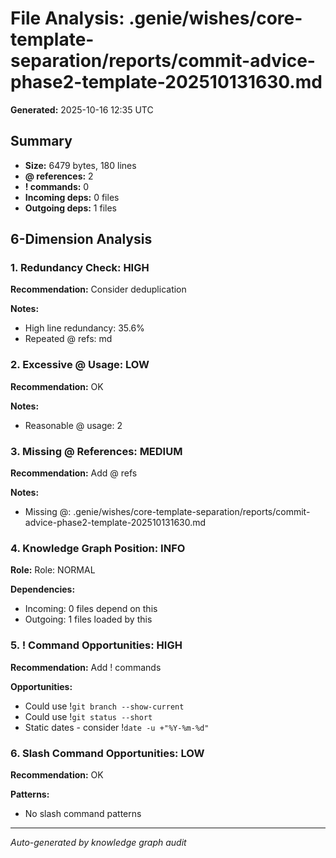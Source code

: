 # File Analysis: .genie/wishes/core-template-separation/reports/commit-advice-phase2-template-202510131630.md

**Generated:** 2025-10-16 12:35 UTC

## Summary

- **Size:** 6479 bytes, 180 lines
- **@ references:** 2
- **! commands:** 0
- **Incoming deps:** 0 files
- **Outgoing deps:** 1 files

## 6-Dimension Analysis

### 1. Redundancy Check: HIGH

**Recommendation:** Consider deduplication

**Notes:**
- High line redundancy: 35.6%
- Repeated @ refs: md

### 2. Excessive @ Usage: LOW

**Recommendation:** OK

**Notes:**
- Reasonable @ usage: 2

### 3. Missing @ References: MEDIUM

**Recommendation:** Add @ refs

**Notes:**
- Missing @: .genie/wishes/core-template-separation/reports/commit-advice-phase2-template-202510131630.md

### 4. Knowledge Graph Position: INFO

**Role:** Role: NORMAL

**Dependencies:**
- Incoming: 0 files depend on this
- Outgoing: 1 files loaded by this

### 5. ! Command Opportunities: HIGH

**Recommendation:** Add ! commands

**Opportunities:**
- Could use !`git branch --show-current`
- Could use !`git status --short`
- Static dates - consider !`date -u +"%Y-%m-%d"`

### 6. Slash Command Opportunities: LOW

**Recommendation:** OK

**Patterns:**
- No slash command patterns

---

*Auto-generated by knowledge graph audit*
